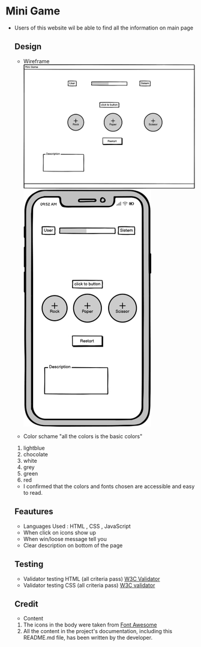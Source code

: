 # Mini Game

- Users of this website wil be able to find all the information on main page
  
  ## Design
      
           
  
  - Wireframe  ![Example Image]( documentation/Desktop.jpg )
               ![Example Image](documentation/Phone.jpg)


  - Color schame "all the colors is the basic colors"
   1. lightblue   
   2. chocolate
   3. white
   4. grey
   5. green
   6. red
 
  -  I confirmed that the colors and fonts chosen are accessible and easy to read.
  ## Feautures
  - Languages Used : HTML , CSS , JavaScript
  - When click on icons show up
  - When win/loose message tell you
  - Clear description on bottom of the page
  ## Testing

  - Validator testing HTML (all criteria pass) [W3C Validator](https://validator.w3.org/nu/?showsource=yes&showoutline=yes&showimagereport=yes&doc=https%3A%2F%2Fraw.githubusercontent.com%2Fbalazsbarniy%2FRPS-pp2%2FRPS-branch%2Findex.html#file)
  - Validator testing CSS (all criteria pass)  [W3C validator](https://validator.w3.org/nu/#file)
  
   

  ## Credit

  - Content
  1. The icons in the body were taken from  [Font Awesome](https://fontawesome.com/) 
  2. All the content in the project's documentation, including this README.md file, has been written by the developer.
  